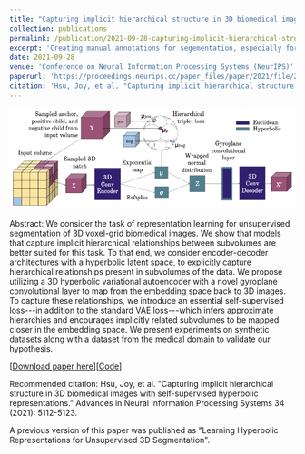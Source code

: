 ```yaml
---
title: "Capturing implicit hierarchical structure in 3D biomedical images with self-supervised hyperbolic representations"
collection: publications
permalink: /publication/2021-09-28-capturing-implicit-hierarchical-structure
excerpt: 'Creating manual annotations for segementation, especially for high-resolution 3D image data, is expensive and time-consuming. We exploit the natural hierarchical organization of 3D biological data by using it as self-supervision to learn hyperbolic representations via a hyperbolic VAE, and use the learned representations to perform unsupervised 3D segmentation.'
date: 2021-09-28
venue: 'Conference on Neural Information Processing Systems (NeurIPS)'
paperurl: 'https://proceedings.neurips.cc/paper_files/paper/2021/file/291d43c696d8c3704cdbe0a72ade5f6c-Paper.pdf'
citation: 'Hsu, Joy, et al. "Capturing implicit hierarchical structure in 3D biomedical images with self-supervised hyperbolic representations." Advances in Neural Information Processing Systems 34 (2021): 5112-5123.'
---
```

![image](/files/hyp_pull_fig.png)

Abstract: We consider the task of representation learning for unsupervised segmentation of 3D voxel-grid biomedical images. We show that models that capture implicit hierarchical relationships between subvolumes are better suited for this task. To that end, we consider encoder-decoder architectures with a hyperbolic latent space, to explicitly capture hierarchical relationships present in subvolumes of the data. We propose utilizing a 3D hyperbolic variational autoencoder with a novel gyroplane convolutional layer to map from the embedding space back to 3D images. To capture these relationships, we introduce an essential self-supervised loss---in addition to the standard VAE loss---which infers approximate hierarchies and encourages implicitly related subvolumes to be mapped closer in the embedding space. We present experiments on synthetic datasets along with a dataset from the medical domain to validate our hypothesis. 

[[Download paper here](https://proceedings.neurips.cc/paper_files/paper/2021/file/291d43c696d8c3704cdbe0a72ade5f6c-Paper.pdf)][[Code](https://github.com/its-gucci/capturing-implicit-hierarchical-structure)]

Recommended citation: Hsu, Joy, et al. "Capturing implicit hierarchical structure in 3D biomedical images with self-supervised hyperbolic representations." Advances in Neural Information Processing Systems 34 (2021): 5112-5123.

A previous version of this paper was published as "Learning Hyperbolic Representations for Unsupervised 3D Segmentation".

